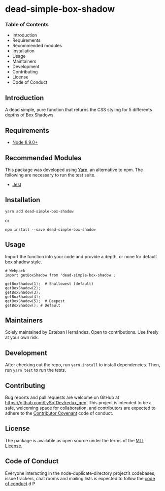 # dead-simple-box-shadow


### Table of Contents
* Introduction
* Requirements
* Recommended modules
* Installation
* Usage
* Maintainers
* Development
* Contributing
* License
* Code of Conduct

## Introduction
A dead simple, pure function that returns the CSS styling for 5 differents depths of Box Shadows.

## Requirements
- [Node 8.9.0+](https://nodejs.org/en/)

## Recommended Modules
This package was developed using [Yarn](https://yarnpkg.com/en/), an alternative to npm.
The following are necessary to run the test suite.

- [Jest](https://github.com/facebook/jest)

## Installation
`yarn add dead-simple-box-shadow`

or

`npm install --save dead-simple-box-shadow`

## Usage

Import the function into your code and provide a depth, or none for default box shadow style.

    # Webpack
    import getBoxShadow from 'dead-simple-box-shadow';

    getBoxShadow(1);  # Shallowest (default)
    getBoxShadow(2);
    getBoxShadow(3);
    getBoxShadow(4);
    getBoxShadow(5);  # Deepest
    getBoxShadow(); # Default


## Maintainers
Solely maintained by Esteban Hernández. Open to contributions. Use freely at your own risk.

## Development

After checking out the repo, run `yarn install` to install dependencies. Then, run `yarn test` to run the tests.

## Contributing

Bug reports and pull requests are welcome on GitHub at https://github.com/LySofDev/redux_gen. This project is intended to be a safe, welcoming space for collaboration, and contributors are expected to adhere to the [Contributor Covenant](http://contributor-covenant.org) code of conduct.

## License

The package is available as open source under the terms of the [MIT License](https://opensource.org/licenses/MIT).

## Code of Conduct

Everyone interacting in the node-duplicate-directory project’s codebases, issue trackers, chat rooms and mailing lists is expected to follow the [code of conduct](https://github.com/[USERNAME]/redux_gen/blob/master/CODE_OF_CONDUCT.md).d P
